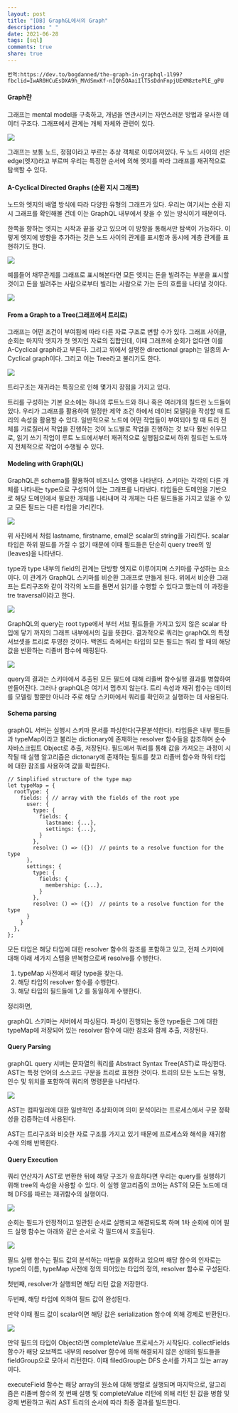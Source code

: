 ```yaml
---
layout: post
title: "[DB] GraphGL에서의 Graph"
description: " "
date: 2021-06-28
tags: [sql]
comments: true
share: true
---
```


```
번역:https://dev.to/bogdanned/the-graph-in-graphql-1l99?fbclid=IwAR0HCuEsDXA9h_MVdSmxKf-nIQh5OAaiIlT5sDdnFnpjUEXM8ztePlE_gPU
```

#### Graph란

그래프는 mental model을 구축하고, 개념을 연관시키는 자연스러운 방법과 유사한 데이터 구조다. 그래프에서 관계는 개체 자체와 관련이 있다.

<img src="https://res.cloudinary.com/practicaldev/image/fetch/s--HeRdqMxu--/c_limit%2Cf_auto%2Cfl_progressive%2Cq_auto%2Cw_880/https://www.bogdanned.com/media/randomGraph.jpg">

그래프는 보통 노드, 정점이라고 부르는 추상 객체로 이루어져있다. 두 노드 사이의 선은 edge(엣지)라고 부르며 우리는 특정한 순서에 의해 엣지를 따라 그래프를 재귀적으로 탐색할 수 있다.

#### A-Cyclical Directed Graphs (순환 지시 그래프)

노드와 엣지의 배열 방식에 따라 다양한 유형의 그래프가 있다. 우리는 여기서는 순환 지시 그래프를 확인해볼 건데 이는 GraphQL 내부에서 찾을 수 있는 방식이기 때문이다.

한쪽을 향하는 엣지는 시작과 끝을 갖고 있으며 이 방향을 통해서만 탐색이 가능하다. 이렇게 엣지에 방향을 추가하는 것은 노드 사이의 관계를 표시함과 동시에 계층 관계를 표현하기도 한다.

<img src="https://res.cloudinary.com/practicaldev/image/fetch/s--qyBJ4A0w--/c_limit%2Cf_auto%2Cfl_progressive%2Cq_auto%2Cw_880/https://www.bogdanned.com/media/simpleDirectedGraph.jpg">

예를들어 채무관계를 그래프로 표시해본다면 모든 엣지는 돈을 빌려주는 부분을 표시할 것이고 돈을 빌려주는 사람으로부터 빌리는 사람으로 가는 돈의 흐름을 나타낼 것이다.

<img src="https://res.cloudinary.com/practicaldev/image/fetch/s--x6f3iotU--/c_limit%2Cf_auto%2Cfl_progressive%2Cq_auto%2Cw_880/https://www.bogdanned.com/media/money_borrow.jpg">

#### From a Graph to a Tree(그래프에서 트리로)

그래프는 어떤 조건이 부여됨에 따라 다른 자료 구조로 변할 수가 있다. 그래프 사이클, 순회는 마지막 엣지가 첫 엣지인 자료의 집합인데, 이때 그래프에 순회가 없다면 이를 A-Cyclical graph라고 부른다. 그리고 위에서 설명한 directional graph는 일종의 A-Cyclical graph이다. 그리고 이는 Tree라고 불리기도 한다.

<img src="https://res.cloudinary.com/practicaldev/image/fetch/s--eTTXrpWL--/c_limit%2Cf_auto%2Cfl_progressive%2Cq_auto%2Cw_880/https://www.bogdanned.com/media/graphVersusTree.jpg">

트리구조는 재귀라는 특징으로 인해 몇가지 장점을 가지고 있다.

트리를 구성하는 기본 요소에는 하나의 루트노드와 하나 혹은 여러개의 칠드런 노드들이 있다. 우리가 그래프를 활용하여 일정한 제약 조건 하에서 데이터 모델링을 작성할 때 트리의 속성을 활용할 수 있다. 일반적으로 노드에 어떤 작업들이 부여되야 할 때 트리 전체를 가로질러서 작업을 진행하는 것이 노드별로 작업을 진행하는 것 보다 훨씬 쉬우므로, 읽기 쓰기 작업이 루트 노드에서부터 재귀적으로 실행됨으로써 하위 칠드런 노드까지 전체적으로 작업이 수행될 수 있다.

#### Modeling with Graph(QL)

GraphQL은 schema를 활용하여 비즈니스 영역을 나타낸다. 스키마는 각각의 다른 개체를 나타내는 type으로 구성되어 있는 그래프를 나타낸다. 타입들은 도메인을 기반으로 해당 도메인에서 필요한 개체를 나타내며 각 개체는 다른 필드들을 가지고 있을 수 있고 모든 필드는 다른 타입을 가리킨다.

<img src="https://res.cloudinary.com/practicaldev/image/fetch/s--RzzUIVha--/c_limit%2Cf_auto%2Cfl_progressive%2Cq_auto%2Cw_880/https://www.bogdanned.com/media/extractingGraphQLType.jpg">

위 사진에서 처럼 lastname, firstname, emal은 scalar의 string을 가리킨다. scalar 타입은 하위 필드를 가질 수 없기 때문에 이때 필드들은 단순히 query tree의 잎(leaves)을 나타낸다.

type과 type 내부의 field의 관계는 단방향 엣지로 이루어지며 스키마를 구성하는 요소이다. 이 관계가 GraphQL 스키마를 비순환 그래프로 만들게 된다. 위에서 비순환 그래프는 트리구조와 같이 각각의 노드를 돌면서 읽기를 수행할 수 있다고 했는데 이 과정을 tre traversal이라고 한다.

<img src="https://res.cloudinary.com/practicaldev/image/fetch/s--8Mk4rRaY--/c_limit%2Cf_auto%2Cfl_progressive%2Cq_auto%2Cw_880/https://www.bogdanned.com/media/schema%26query.jpg">

GraphQL의 query는 root type에서 부터 서브 필드들을 가지고 있지 않은 scalar 타입에 닿기 까지의 그래프 내부에서의 길을 뜻한다. 결과적으로 쿼리는 graphQL의 특정 서브셋을 트리로 투영한 것이다. 백엔드 측에서는 타입의 모든 필드는 쿼리 할 때의 해당 값을 반환하는 리졸버 함수에 매핑된다.

<img src="https://res.cloudinary.com/practicaldev/image/fetch/s--lSRgHvNI--/c_limit%2Cf_auto%2Cfl_progressive%2Cq_auto%2Cw_880/https://www.bogdanned.com/media/resolvers.jpg">

query의 결과는 스키마에서 추출된 모든 필드에 대해 리졸버 함수실행 결과를 병합하여 만들어진다. 그러나 graphQL은 여기서 멈추지 않는다. 트리 속성과 재귀 함수는 데이터를 모델링 할뿐만 아니라 주로 해당 스키마에서 쿼리를 확인하고 실행하는 데 사용된다.

#### Schema parsing

graphQL 서버는 실행시 스키마 문서를 파싱한다(구문분석한다). 타입들은 내부 필드들과 typeMap이라고 불리는 dictionary에 존재하는 resolver 함수들을 참조하며 순수 자바스크립트 Object로 추출, 저장된다. 필드에서 쿼리를 통해 값을 가져오는 과정이 시작될 때 실행 알고리즘은 dictonary에 존재하는 필드를 찾고 리졸버 함수와 하위 타입에 대한 참조를 사용하여 값을 확립한다.

```
// Simplified structure of the type map
let typeMap = {
  rootType: {
    fields: { // array with the fields of the root ype
      user: {
        type: {
          fields: {
            lastname: {...},
            settings: {...},
          }
        },
        resolve: () => ({})  // points to a resolve function for the type
      },
      settings: {
        type: {
          fields: {
            membership: {...},
          }
        },
        resolve: () => ({})  // points to a resolve function for the type
      }
    }
  },
};
```

모든 타입은 해당 타입에 대한 resolver 함수의 참조를 포함하고 있고, 전체 스키마에 대해 아래 세가지 스텝을 반복함으로써 resolve를 수행한다.

1. typeMap 사전에서 해당 type을 찾는다.
2. 해당 타입의 resolver 함수를 수행한다.
3. 해당 타입의 필드들에 1,2 를 동일하게 수행한다.

정리하면,

graphQL 스키마는 서버에서 파싱된다. 파싱이 진행되는 동안 type들은 그에 대한 typeMap에 저장되어 있는 resolver 함수에 대한 참조와 함께 추출, 저장된다.

#### Query Parsing

graphQL query 서버는 문자열의 쿼리를 Abstract Syntax Tree(AST)로 파싱한다. AST는 특정 언어의 소스코드 구문을 트리로 표현한 것이다. 트리의 모든 노드는 유형, 인수 및 위치를 포함하여 쿼리의 명령문을 나타낸다.

<img src="https://res.cloudinary.com/practicaldev/image/fetch/s--7q8NyBuh--/c_limit%2Cf_auto%2Cfl_progressive%2Cq_auto%2Cw_880/https://www.bogdanned.com/media/AbstractSyntaxTree.jpg">

AST는 컴파일러에 대한 일반적인 추상화이며 의미 분석이라는 프로세스에서 구문 정확성을 검증하는데 사용된다.

AST는 트리구조와 비슷한 자료 구조를 가지고 있기 때문에 프로세스와 해석을 재귀함수에 의해 반복한다.

#### Query Execution

쿼리 연산자가 AST로 변환한 뒤에 해당 구조가 유효하다면 우리는 query를 실행하기 위해 tree의 속성을 사용할 수 있다. 이 실행 알고리즘의 코어는 AST의 모든 노드에 대해 DFS를 따르는 재귀함수의 실행이다.

<img src="https://res.cloudinary.com/practicaldev/image/fetch/s--0Cr0JMG9--/c_limit%2Cf_auto%2Cfl_progressive%2Cq_auto%2Cw_880/https://www.bogdanned.com/media/QueryTraversal.jpg">

순회는 필드가 안정적이고 일관된 순서로 실행되고 해결되도록 하며 1차 순회에 이어 필드 실행 함수는 아래와 같은 순서로 각 필드에서 호출된다.

<img src="https://res.cloudinary.com/practicaldev/image/fetch/s--mwUY1IsV--/c_limit%2Cf_auto%2Cfl_progressive%2Cq_auto%2Cw_880/https://www.bogdanned.com/media/ExecutionTraversalOrder.jpg">

필드 실행 함수는 필드 값의 분석하는 마법을 포함하고 있으며 해당 함수의 인자로는 type의 이름, typeMap 사전에 정의 되어있는 타입의 정의, resolver 함수로 구성된다.

첫번째, resolver가 실행되면 해당 리턴 값을 저장한다.

두번째, 해당 타입에 의하여 필드 값이 완성된다.

만약 이때 필드 값이 scalar이면 해당 값은 serialization 함수에 의해 강제로 반환된다.

<img src="https://res.cloudinary.com/practicaldev/image/fetch/s--UPmBEglJ--/c_limit%2Cf_auto%2Cfl_progressive%2Cq_auto%2Cw_880/https://www.bogdanned.com/media/ExecuteField.jpg">

만약 필드의 타입이 Object라면 completeValue 프로세스가 시작된다. collectFields 함수가 해당 오브젝트 내부의 resolver 함수에 의해 해결되지 않은 상태의 필드들을 fieldGroup으로 모아서 리턴한다. 이때 filedGroup는 DFS 순서를 가지고 있는 array이다.

executeField 함수는 해당 array의 원소에 대해 병렬로 실행되며 마지막으로, 알고리즘은 리졸버 함수의 첫 번째 실행 및 completeValue 리턴에 의해 리턴 된 값을 병합 및 강제 변환하고 쿼리 AST 트리의 순서에 따라 최종 결과를 빌드한다.
